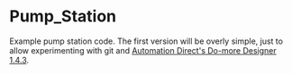 # Pump_Station
Example pump station code. The first version will be overly simple, just to allow experimenting with git and [Automation Direct's Do-more Designer 1.4.3](http://support.automationdirect.com/products/domore.html).

